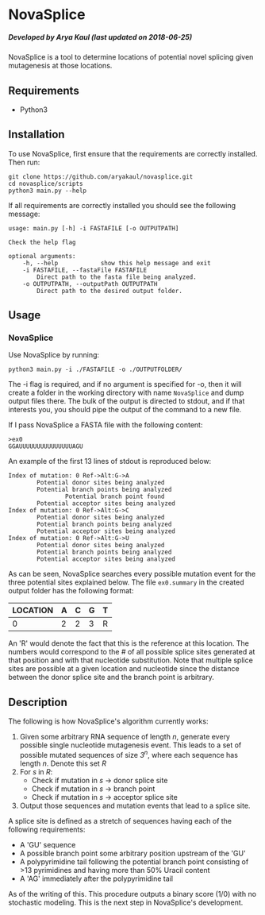 # NovaSplice
##### Developed by Arya Kaul (last updated on 2018-06-25)
NovaSplice is a tool to determine locations of potential novel splicing given mutagenesis at those locations.


## Requirements
* Python3

## Installation

To use NovaSplice, first ensure that the requirements are correctly installed. Then run:
```
git clone https://github.com/aryakaul/novasplice.git
cd novasplice/scripts
python3 main.py --help
```

If all requirements are correctly installed you should see the following message:
```
usage: main.py [-h] -i FASTAFILE [-o OUTPUTPATH]

Check the help flag

optional arguments:
    -h, --help            show this help message and exit
    -i FASTAFILE, --fastaFile FASTAFILE 
        Direct path to the fasta file being analyzed.
    -o OUTPUTPATH, --outputPath OUTPUTPATH
        Direct path to the desired output folder.
```

## Usage

### NovaSplice
Use NovaSplice by running:

```
python3 main.py -i ./FASTAFILE -o ./OUTPUTFOLDER/
```

The -i flag is required, and if no argument is specified for -o, then it will create a folder in the working directory with name `NovaSplice` and dump output files there. The bulk of the output is directed to stdout, and if that interests you, you should pipe the output of the command to a new file.

If I pass NovaSplice a FASTA file with the following content:
```
>ex0
GGAUUUUUUUUUUUUUUUAGU
```

An example of the first 13 lines of stdout is reproduced below:
```
Index of mutation: 0 Ref->Alt:G->A
        Potential donor sites being analyzed
        Potential branch points being analyzed
                Potential branch point found
        Potential acceptor sites being analyzed
Index of mutation: 0 Ref->Alt:G->C
        Potential donor sites being analyzed
        Potential branch points being analyzed
        Potential acceptor sites being analyzed
Index of mutation: 0 Ref->Alt:G->U
        Potential donor sites being analyzed
        Potential branch points being analyzed
        Potential acceptor sites being analyzed
```
As can be seen, NovaSplice searches every possible mutation event for the three potential sites explained below. The file `ex0.summary` in the created output folder has the following format:

|LOCATION|A|C|G|T|
|--------|-|-|-|-|
|0       |2|2|3|R|

An 'R' would denote the fact that this is the reference at this location. The numbers would correspond to the # of all possible splice sites generated at that position and with that nucleotide substitution. Note that multiple splice sites are possible at a given location and nucleotide since the distance between the donor splice site and the branch point is arbitrary. 

## Description
The following is how NovaSplice's algorithm currently works:
1. Given some arbitrary RNA sequence of length *n*, generate every possible single nucleotide mutagenesis event. This leads to a set of possible mutated sequences of size *3<sup>n</sup>*, where each sequence has length *n*. Denote this set *R*
2. For *s* in *R*:
    * Check if mutation in *s* -> donor splice site
    * Check if mutation in *s* -> branch point
    * Check if mutation in *s* -> acceptor splice site
3. Output those sequences and mutation events that lead to a splice site.

A splice site is defined as a stretch of sequences having each of the following requirements:
* A 'GU' sequence
* A possible branch point some arbitrary position upstream of the 'GU'
* A polypyrimidine tail following the potential branch point consisting of >13 pyrimidines and having more than 50% Uracil content
* A 'AG' immediately after the polypyrimidine tail

As of the writing of this. This procedure outputs a binary score (1/0) with no stochastic modeling. This is the next step in NovaSplice's development.

